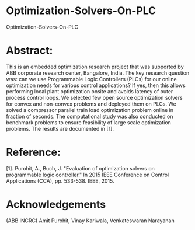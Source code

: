 # Optimization-Solvers-On-PLC
Optimization-Solvers-On-PLC

# Abstract: 
This is an embedded optimization research project that was supported by ABB corporate research center, Bangalore, India. The key research question was: can we use Programmable Logic Controllers (PLCs) for our online optimization needs for various control applications? If yes, then this allows performing local plant optimization onsite and avoids latency of outer process control loops. We selected few open source optimization solvers for convex and non-convex problems and deployed them on PLCs. We solved a compressor parallel train load optimization problem online in fraction of seconds. The computational study was also conducted on benchmark problems to ensure feasibility of large scale optimization problems. The results are documented in [1]. 

# Reference: 
[1]. Purohit, A., Buch, J. "Evaluation of optimization solvers on programmable logic controller." In 2015 IEEE Conference on Control Applications (CCA), pp. 533-538. IEEE, 2015.

# Acknowledgements
(ABB INCRC) Amit Purohit, Vinay Kariwala, Venkateswaran Narayanan
